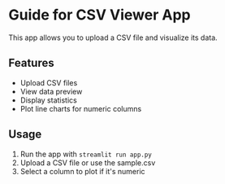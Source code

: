 # Guide for CSV Viewer App

This app allows you to upload a CSV file and visualize its data.

## Features
- Upload CSV files
- View data preview
- Display statistics
- Plot line charts for numeric columns

## Usage
1. Run the app with `streamlit run app.py`
2. Upload a CSV file or use the sample.csv
3. Select a column to plot if it's numeric
